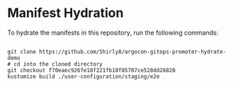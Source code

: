 
# Manifest Hydration

To hydrate the manifests in this repository, run the following commands:

```shell

git clone https://github.com/Shirly8/argocon-gitops-promoter-hydrate-demo
# cd into the cloned directory
git checkout f70eaec926fe18f221fb18f85707ce528dd28820
kustomize build ./user-configuration/staging/e2e
```
